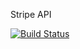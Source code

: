 Stripe API

[![Build Status](https://travis-ci.org/Rasquin/ecommerce.svg?branch=master)](https://travis-ci.org/Rasquin/ecommerce)